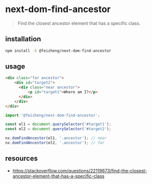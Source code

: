 # next-dom-find-ancestor
> Find the closest ancestor element that has a specific class.

## installation
```bash
npm install -S @feizheng/next-dom-find-ancestor
```

## usage
```html
<div class="far ancestor">
    <div id="target2">
      <div class="near ancestor">
          <p id="target1">Where am I?</p>
      </div>
    </div>
</div>
```
```js
import '@feizheng/next-dom-find-ancestor';

const el1 = document.querySelector('#target1');
const el2 = document.querySelector('#target2');

nx.domFindAncestor(el1, '.ancestor'); // near
nx.domFindAncestor(el2, '.ancestor'); // far
```

## resources
- https://stackoverflow.com/questions/22119673/find-the-closest-ancestor-element-that-has-a-specific-class
